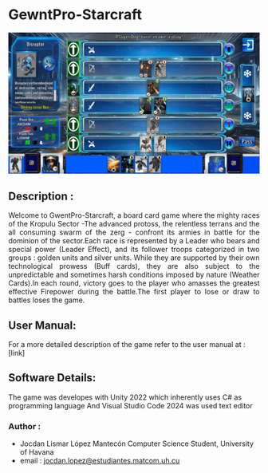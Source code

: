 # GewntPro-Starcraft

![Gameplay](Showcase.png "Game Showcase")

## Description : 
<div align="justify">
Welcome to GwentPro-Starcraft, a board card game where the mighty races of  the Kropulu Sector  -The advanced protoss, the relentless terrans and the all consuming swarm of the zerg - confront its armies in battle for the dominion of the sector.Each race is represented by a Leader who bears and special power (Leader Effect), and its follower troops categorized in two groups : golden units and silver units.
While they are supported by their own technological prowess (Buff cards), they are also subject to the unpredictable and sometimes harsh conditions imposed by nature (Weather Cards).In each round, victory goes to the player who amasses the greatest effective Firepower during the battle.The first player to lose or draw to battles loses the game.
</div>

## User Manual:
For a more detailed description of the game refer to the user manual at : [link]

## Software Details: 
The game was developes with Unity 2022 which inherently uses C# as programming language
And Visual Studio Code 2024 was used text editor

### Author : 
* Jocdan Lismar López Mantecón
Computer Science Student, University of Havana
* email : jocdan.lopez@estudiantes.matcom.uh.cu